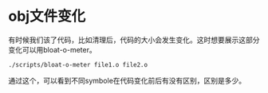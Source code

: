 # obj文件变化

有时候我们该了代码，比如清理后，代码的大小会发生变化。这时想要展示这部分变化可以用bloat-o-meter。

```
./scripts/bloat-o-meter file1.o file2.o
```

通过这个，可以看到不同symbole在代码变化前后有没有区别，区别是多少。
